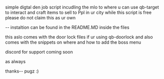 simple digtal den job script incudling the mlo to where u can use qb-target to interact and craft items to sell to Ppl in ur city
while this script is free please do not claim this as ur own 

-- instaltion can be found in the README.MD inside the files 

this aslo comes with the door lock files if ur using qb-doorlock and also comes with the snippets on where and how to add the boss menu 

discord for support coming soon 

as always

thanks-- pugz :)
